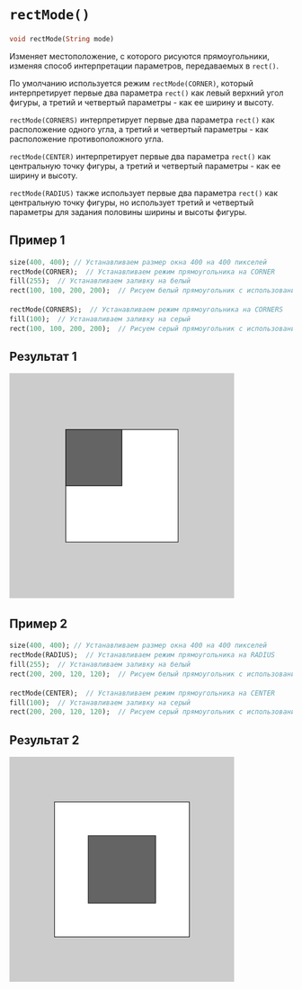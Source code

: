 # `rectMode()`

```dart
void rectMode(String mode)
```

Изменяет местоположение, с которого рисуются прямоугольники, изменяя способ интерпретации параметров, передаваемых в `rect()`.

По умолчанию используется режим `rectMode(CORNER)`, который интерпретирует первые два параметра `rect()` как левый верхний угол фигуры, а третий и четвертый параметры - как ее ширину и высоту.

`rectMode(CORNERS)` интерпретирует первые два параметра `rect()` как расположение одного угла, а третий и четвертый параметры - как расположение противоположного угла.

`rectMode(CENTER)` интерпретирует первые два параметра `rect()` как центральную точку фигуры, а третий и четвертый параметры - как ее ширину и высоту.

`rectMode(RADIUS)` также использует первые два параметра `rect()` как центральную точку фигуры, но использует третий и четвертый параметры для задания половины ширины и высоты фигуры.

## Пример 1

```dart
size(400, 400); // Устанавливаем размер окна 400 на 400 пикселей
rectMode(CORNER);  // Устанавливаем режим прямоугольника на CORNER
fill(255);  // Устанавливаем заливку на белый
rect(100, 100, 200, 200);  // Рисуем белый прямоугольник с использованием режима CORNER

rectMode(CORNERS);  // Устанавливаем режим прямоугольника на CORNERS
fill(100);  // Устанавливаем заливку на серый
rect(100, 100, 200, 200);  // Рисуем серый прямоугольник с использованием режима CORNERS
```

## Результат 1

<img src="/_images/rectMode_1.png" width="400" height="400" />

## Пример 2

```dart
size(400, 400); // Устанавливаем размер окна 400 на 400 пикселей
rectMode(RADIUS);  // Устанавливаем режим прямоугольника на RADIUS
fill(255);  // Устанавливаем заливку на белый
rect(200, 200, 120, 120);  // Рисуем белый прямоугольник с использованием режима RADIUS

rectMode(CENTER);  // Устанавливаем режим прямоугольника на CENTER
fill(100);  // Устанавливаем заливку на серый
rect(200, 200, 120, 120);  // Рисуем серый прямоугольник с использованием режима CENTER
```

## Результат 2

<img src="/_images/rectMode_2.png" width="400" height="400" />
